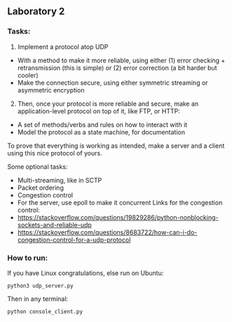 ## Laboratory 2
### Tasks:

1. Implement a protocol atop UDP

- With a method to make it more reliable, using either (1) error checking + retransmission (this is simple) or (2) error correction (a bit harder but cooler)
- Make the connection secure, using either symmetric streaming or asymmetric encryption


2. Then, once your protocol is more reliable and secure, make an application-level protocol on top of it, like FTP, or HTTP:
- A set of methods/verbs and rules on how to interact with it
- Model the protocol as a state machine, for documentation

To prove that everything is working as intended, make a server and a client using this nice protocol of yours.

Some optional tasks:
- Multi-streaming, like in SCTP
- Packet ordering
- Congestion control
- For the server, use epoll to make it concurrent
Links for the congestion control:
- https://stackoverflow.com/questions/19829286/python-nonblocking-sockets-and-reliable-udp
- https://stackoverflow.com/questions/8683722/how-can-i-do-congestion-control-for-a-udp-protocol

### How to run:
If you have Linux congratulations, else run on Ubuntu:
```
python3 udp_server.py
```
Then in any terminal:
```
python console_client.py
```
